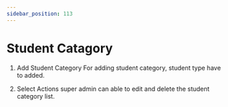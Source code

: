 ```yaml
---
sidebar_position: 113
---
```

 
# Student Catagory
1. Add Student Category
For adding student category, student type have to added.

2. Select Actions
super admin can able to edit and delete the student category list.